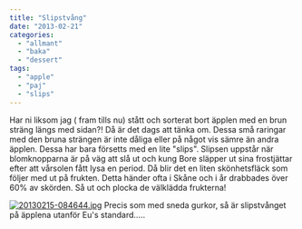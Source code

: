 ```yaml
---
title: "Slipstvång"
date: "2013-02-21"
categories: 
  - "allmant"
  - "baka"
  - "dessert"
tags: 
  - "apple"
  - "paj"
  - "slips"
---
```


Har ni liksom jag ( fram tills nu) stått och sorterat bort äpplen med en brun sträng längs med sidan?! Då är det dags att tänka om. Dessa små raringar med den bruna strängen är inte dåliga eller på något vis sämre än andra äpplen. Dessa har bara försetts med en lite "slips". Slipsen uppstår när blomknopparna är på väg att slå ut och kung Bore släpper ut sina frostjättar efter att vårsolen fått lysa en period. Då blir det en liten skönhetsfläck som följer med ut på frukten. Detta händer ofta i Skåne och i år drabbades över 60% av skörden. Så ut och plocka de välklädda frukterna!

[![20130215-084644.jpg](/static/img/20130215-084644.jpg)](http://import.local/wp-content/uploads/2013/02/20130215-084644.jpg) Precis som med sneda gurkor, så är slipstvånget på äpplena utanför Eu's standard.....
